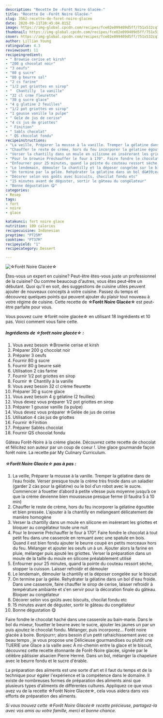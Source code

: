 ```yaml
---
description: "Recette De ☆Forêt Noire Glacée☆"
title: "Recette De ☆Forêt Noire Glacée☆"
slug: 3562-recette-de-foret-noire-glacee
date: 2020-09-11T20:45:04.015Z
image: https://img-global.cpcdn.com/recipes/fce02e099409d5ff/751x532cq70/☆foret-noire-glacee☆-photo-principale-de-la-recette.jpg
thumbnail: https://img-global.cpcdn.com/recipes/fce02e099409d5ff/751x532cq70/☆foret-noire-glacee☆-photo-principale-de-la-recette.jpg
cover: https://img-global.cpcdn.com/recipes/fce02e099409d5ff/751x532cq70/☆foret-noire-glacee☆-photo-principale-de-la-recette.jpg
author: Lillian Young
ratingvalue: 4.3
reviewcount: 11
recipeingredient:
- " Brownie cerise et kirsh"
- "200 g chocolat noir"
- "3 oeufs"
- "80 g sucre"
- "80 g beurre sal"
- "2 cs farine"
- "1/2 pot griottes en sirop"
- "  Chantilly  la vanille"
- "32 cl crme fleurette"
- "30 g sucre glace"
- "4 g glatine 2 feuilles"
- "1/2 pot griottes en sirop"
- "1 gousse vanille la pulpe"
- " Gele de jus de cerise"
- "4 cs jus de griottes"
- " Finition"
- " Sabls chocolat"
- " QS chocolat fondu"
recipeinstructions:
- "La veille, Préparer la mousse à la vanille. Tremper la gélatine dans de l’eau froide. Verser presque toute la crème très froide dans un saladier (garder 2 càs pour la gélatine) ou le bol d’un robot avec le sucre. Commencer à fouetter d’abord à petite vitesse puis moyenne jusqu’à ce que la crème devienne bien mousseuse presque ferme (il faudra 5 à 10 min)"
- "Chauffer le reste de crème, hors du feu incorporer la gélatine égouttée et bien pressée. L’ajouter à la chantilly en mélangeant délicatement de manière homogène"
- "Verser la chantilly dans un moule en silicone en insérerant les griottes et bloquer au congélateur toute une nuit"
- "Pour le brownie Préchauffer le four à 170°. Faire fondre le chocolat à tout petit feu dans une casserole en remuant avec une spatule en bois. Quand il est bien fondu ajouter le beurre coupé en petits morceaux hors du feu. Mélanger et ajouter les oeufs un à un. Ajouter alors la farine en pluie, mélanger puis ajouté les griottes. Verser la préparation dans un moule de la taille du moule en silicone préalablement utilisé"
- "Enfourner pour 25 minutes, quand la pointe du couteau ressort sèche, stopper la cuisson. Laisser refroidir et démouler"
- "Le lendemain, démouler la chantilly et la déposer congelée sur le biscuit"
- "On termine par la gelée. Rehydrater la gélatine dans un bol d&#39;eau froide. Dans une casserole, faire chauffer le sirop de cerise, laisser refroidir à température ambiante et s&#39;en servir pour la décoration finale du gâteau. Bloquer au congélateur"
- "Décorer selon vos goûts avec biscuits, chocilat fondu etc"
- "15 minutes avant de déguster, sortir le gâteau du congélateur"
- "Bonne dégustation 😋"
categories:
- Resep
tags:
- fort
- noire
- glace

katakunci: fort noire glace 
nutrition: 109 calories
recipecuisine: Indonesian
preptime: "PT25M"
cooktime: "PT37M"
recipeyield: "1"
recipecategory: Dessert

---
```



![☆Forêt Noire Glacée☆](https://img-global.cpcdn.com/recipes/fce02e099409d5ff/751x532cq70/☆foret-noire-glacee☆-photo-principale-de-la-recette.jpg)

Êtes-vous un expert en cuisine? Peut-être êtes-vous juste un professionnel de la cuisine? Ou comme beaucoup d'autres, vous êtes peut-être un débutant. Quoi qu'il en soit, des suggestions de cuisine utiles peuvent ajouter de nouveaux concepts à votre cuisine. Passez du temps et découvrez quelques points qui peuvent ajouter du plaisir tout nouveau à votre régime de cuisine. Cette recette de <strong> ☆Forêt Noire Glacée☆ </strong> est peut-être parfaite pour vous.

<!--inarticleads1-->

Vous pouvez cuire ☆forêt noire glacée☆ en utilisant 18 Ingrédients et 10 pas. Voici comment vous faire cette.

##### Ingrédients de ☆forêt noire glacée☆ :

1. Vous avez besoin  ☆Brownie cerise et kirsh
1. Préparer 200 g chocolat noir
1. Préparer 3 oeufs
1. Fournir 80 g sucre
1. Fournir 80 g beurre salé
1. Utilisation 2 càs farine
1. Fournir 1/2 pot griottes en sirop
1. Fournir  ☆ Chantilly à la vanille
1. Vous avez besoin 32 cl crème fleurette
1. Préparer 30 g sucre glace
1. Vous avez besoin 4 g gélatine (2 feuilles)
1. Vous devez vous préparer 1/2 pot griottes en sirop
1. Préparer 1 gousse vanille (la pulpe)
1. Vous devez vous préparer  ☆Gelée de jus de cerise
1. Utilisation 4 càs jus de griottes
1. Fournir  ☆Finition
1. Préparer  Sablés chocolat
1. Fournir  QS chocolat fondu


Gâteau Forêt-Noire à la crème glacée. Découvrez cette recette de chocolat et félicitez son auteur par un coup de coeur !. Une glace gourmande façon forêt noire. La recette par My Culinary Curriculum. 

<!--inarticleads2-->

##### ☆Forêt Noire Glacée☆ pas à pas :

1. La veille, Préparer la mousse à la vanille. Tremper la gélatine dans de l’eau froide. Verser presque toute la crème très froide dans un saladier (garder 2 càs pour la gélatine) ou le bol d’un robot avec le sucre. Commencer à fouetter d’abord à petite vitesse puis moyenne jusqu’à ce que la crème devienne bien mousseuse presque ferme (il faudra 5 à 10 min)
1. Chauffer le reste de crème, hors du feu incorporer la gélatine égouttée et bien pressée. L’ajouter à la chantilly en mélangeant délicatement de manière homogène
1. Verser la chantilly dans un moule en silicone en insérerant les griottes et bloquer au congélateur toute une nuit
1. Pour le brownie Préchauffer le four à 170°. Faire fondre le chocolat à tout petit feu dans une casserole en remuant avec une spatule en bois. Quand il est bien fondu ajouter le beurre coupé en petits morceaux hors du feu. Mélanger et ajouter les oeufs un à un. Ajouter alors la farine en pluie, mélanger puis ajouté les griottes. Verser la préparation dans un moule de la taille du moule en silicone préalablement utilisé
1. Enfourner pour 25 minutes, quand la pointe du couteau ressort sèche, stopper la cuisson. Laisser refroidir et démouler
1. Le lendemain, démouler la chantilly et la déposer congelée sur le biscuit
1. On termine par la gelée. Rehydrater la gélatine dans un bol d&#39;eau froide. Dans une casserole, faire chauffer le sirop de cerise, laisser refroidir à température ambiante et s&#39;en servir pour la décoration finale du gâteau. Bloquer au congélateur
1. Décorer selon vos goûts avec biscuits, chocilat fondu etc
1. 15 minutes avant de déguster, sortir le gâteau du congélateur
1. Bonne dégustation 😋


Faire fondre le chocolat haché dans une casserole au bain-marie. Dans le bol du mixeur, fouetter le beurre avec le sucre, ajouter les jaunes un par un puis ajoutez le chocolat fondu. Mélanger, puis incorporez… Forêt noire glacée à boire. Bonjourrr; alors besoin d&#39;un petit rafraichissement avec ce beau temps , je vous propose une Délicieuse gourmandises ou plutôt une TUERIE une Glace a la vaille avec À mi-chemin entre la glace et le biscuit, découvrez cette recette étonnante de Forêt-Noire glacée, signée par le célèbre pâtissier alsacien Pierre Hermé. Dans un bol, mélanger la chapelure avec le beurre fondu et le sucre d&#39;érable. 

<!--inarticleads1-->

<p>
La préparation des aliments est une sorte d'art et il faut du temps et de la technique pour égaler l'expérience et la compétence dans le domaine. Il existe de nombreuses formes de préparation des aliments ainsi que plusieurs types d'aliments de différentes cultures. Appliquez ce que vous avez vu de la recette ☆Forêt Noire Glacée☆, cela vous aidera dans vos efforts de préparation des aliments.
</p>

<p>
<i>Si vous trouvez cette ☆Forêt Noire Glacée☆ recette précieuse, partagez-la avec vos amis ou votre famille, merci et bonne chance.</i>
</p>
